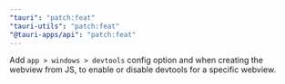 ```yaml
---
"tauri": "patch:feat"
"tauri-utils": "patch:feat"
"@tauri-apps/api": "patch:feat"
---
```


Add `app > windows > devtools` config option and when creating the webview from JS, to enable or disable devtools for a specific webview.


